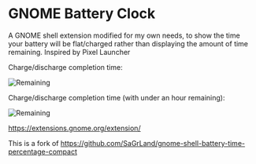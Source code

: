 # GNOME Battery Clock

A GNOME shell extension modified for my own needs, to show the time your battery will be flat/charged rather than displaying the amount of time remaining. Inspired by Pixel Launcher

Charge/discharge completion time:

![Remaining](https://raw.githubusercontent.com/Lakeland97/gnome-shell-battery-time-percentage-compact/master/indicator.png)

Charge/discharge completion time (with under an hour remaining):

![Remaining](https://raw.githubusercontent.com/Lakeland97/gnome-shell-battery-time-percentage-compact/master/under60mins.png)

https://extensions.gnome.org/extension/

This is a fork of https://github.com/SaGrLand/gnome-shell-battery-time-percentage-compact
